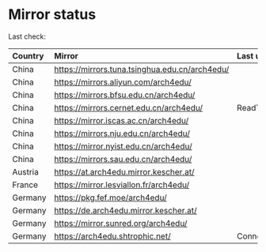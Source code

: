 <script src="./time.js"></script>
# Mirror status
Last check: <script type="text/javascript">localize(1755592392.936541);</script>

|Country|Mirror|Last update|
|:------|:-----|:----------|
|China|https://mirrors.tuna.tsinghua.edu.cn/arch4edu/|<script type="text/javascript">localize(1755542852);</script>|
|China|https://mirrors.aliyun.com/arch4edu/|<script type="text/javascript">localize(1755542852);</script>|
|China|https://mirrors.bfsu.edu.cn/arch4edu/|<script type="text/javascript">localize(1755542852);</script>|
|China|https://mirrors.cernet.edu.cn/arch4edu/|ReadTimeout|
|China|https://mirror.iscas.ac.cn/arch4edu/|<script type="text/javascript">localize(1755542852);</script>|
|China|https://mirrors.nju.edu.cn/arch4edu/|<script type="text/javascript">localize(1755542852);</script>|
|China|https://mirror.nyist.edu.cn/arch4edu/|<script type="text/javascript">localize(1755542852);</script>|
|China|https://mirrors.sau.edu.cn/arch4edu/|<script type="text/javascript">localize(1755369726);</script>|
|Austria|https://at.arch4edu.mirror.kescher.at/|<script type="text/javascript">localize(1755542852);</script>|
|France|https://mirror.lesviallon.fr/arch4edu/|<script type="text/javascript">localize(1755542852);</script>|
|Germany|https://pkg.fef.moe/arch4edu/|<script type="text/javascript">localize(1755542852);</script>|
|Germany|https://de.arch4edu.mirror.kescher.at/|<script type="text/javascript">localize(1755542852);</script>|
|Germany|https://mirror.sunred.org/arch4edu/|<script type="text/javascript">localize(1755542852);</script>|
|Germany|https://arch4edu.shtrophic.net/|ConnectionError|

<script src="./tablefilter/tablefilter.js"></script>
<script src="./table.js"></script>